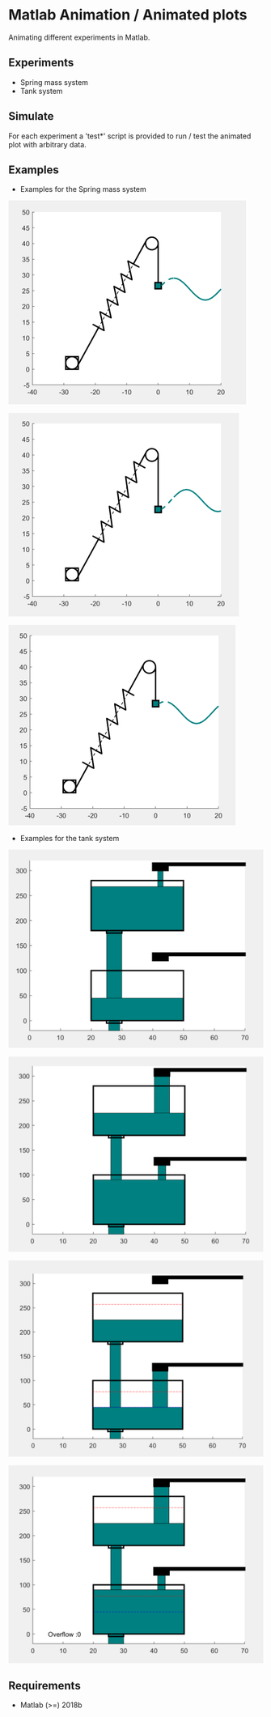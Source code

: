# Matlab Animation / Animated plots

Animating different experiments in Matlab.

## Experiments

- Spring mass system
- Tank system

## Simulate

For each experiment a 'test*' script is provided to run / test
the animated plot with arbitrary data.

## Examples

- Examples for the Spring mass system

![Example for the Spring mass system](https://raw.githubusercontent.com/SKenb/Matlab_AnimatedPlots/master/SpringMassSystem/Examples/SpringMass_Center.PNG)

![Example for the Spring mass system](https://raw.githubusercontent.com/SKenb/Matlab_AnimatedPlots/master/SpringMassSystem/Examples/SpringMass_Extended.PNG)

![Example for the Spring mass system](https://raw.githubusercontent.com/SKenb/Matlab_AnimatedPlots/master/SpringMassSystem/Examples/SpringMass_Top.PNG)



- Examples for the tank system

![Example for the Spring tank system](https://raw.githubusercontent.com/SKenb/Matlab_AnimatedPlots/master/TankSystem/Examples/Tank_1.PNG)

![Example for the Spring tank system](https://raw.githubusercontent.com/SKenb/Matlab_AnimatedPlots/master/TankSystem/Examples/Tank_2.PNG)

![Example for the Spring tank system](https://raw.githubusercontent.com/SKenb/Matlab_AnimatedPlots/master/TankSystem/Examples/Tank_3.PNG)

![Example for the Spring tank system](https://raw.githubusercontent.com/SKenb/Matlab_AnimatedPlots/master/TankSystem/Examples/Tank_4_Overflow.PNG)


## Requirements

- Matlab (>=) 2018b